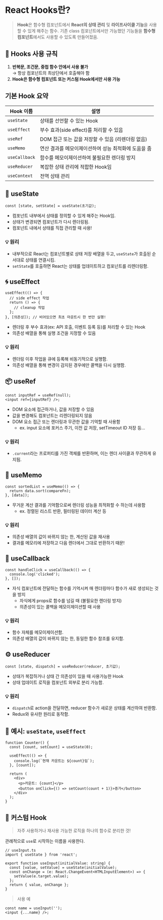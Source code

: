 # React Hooks란?

> **Hook**은 함수형 컴포넌트에서 **React의 상태 관리** 및 **라이프사이클 기능**을 사용할 수 있게 해주는 함수. 기존 class 컴포넌트에서만 가능했던 기능들을 **함수형 컴포넌트**에서도 사용할 수 있도록 만들어졌음.

## 📌 Hooks 사용 규칙

1. **반복문, 조건문, 중첩 함수 안에서 사용 불가**  
   → 항상 컴포넌트의 최상단에서 호출해야 함
2. **Hook은 함수형 컴포넌트 또는 커스텀 Hook에서만 사용 가능**

## 기본 Hook 요약

| Hook 이름     | 설명                                                 |
| ------------- | ---------------------------------------------------- |
| `useState`    | 상태를 선언할 수 있는 Hook                           |
| `useEffect`   | 부수 효과(side effect)를 처리할 수 있음              |
| `useRef`      | DOM 접근 또는 값을 저장할 수 있음 (리렌더링 없음)    |
| `useMemo`     | 연산 결과를 메모이제이션하여 성능 최적화에 도움을 줌 |
| `useCallback` | 함수를 메모이제이션하여 불필요한 렌더링 방지         |
| `useReducer`  | 복잡한 상태 관리에 적합한 Hook임                     |
| `useContext`  | 전역 상태 관리                                       |

## 🔁 useState

```tsx
const [state, setState] = useState(초기값);
```

- 컴포넌트 내부에서 상태를 정의할 수 있게 해주는 Hook임.
- 상태가 변경되면 컴포넌트가 다시 렌더링됨.
- 컴포넌트 내에서 상태를 직접 관리할 때 사용!

### 💡 원리

- 내부적으로 React는 컴포넌트별로 상태 저장 배열을 두고, `useState`가 호출된 순서대로 상태를 연결시킴.
- `setState`를 호출하면 React는 상태를 업데이트하고 컴포넌트를 리렌더링함.

## 🌀 useEffect

```tsx
useEffect(() => {
  // side effect 작업
  return () => {
    // cleanup 작업
  };
}, [의존성]); // 비어있으면 최초 마운트시 한 번만 실행!
```

- 렌더링 후 부수 효과(ex: API 호출, 이벤트 등록 등)를 처리할 수 있는 Hook
- 의존성 배열을 통해 실행 조건을 지정할 수 있음

### 💡 원리

- 렌더링 이후 작업을 큐에 등록해 비동기적으로 실행함.
- 의존성 배열을 통해 변경이 감지된 경우에만 콜백을 다시 실행함.

## 📦 useRef

```tsx
const inputRef = useRef(null);
<input ref={inputRef} />;
```

- DOM 요소에 접근하거나, 값을 저장할 수 있음
- 값을 변경해도 컴포넌트는 리렌더링되지 않음
- DOM 요소 접근 또는 렌더링과 무관한 값을 기억할 때 사용함
  - ex. input 요소에 포커스 주기, 이전 값 저장, setTimeout ID 저장 등...

### 💡 원리

- `.current`라는 프로퍼티를 가진 객체를 반환하며, 이는 렌더 사이클과 무관하게 유지됨.

## 🧠 useMemo

```tsx
const sortedList = useMemo(() => {
  return data.sort(compareFn);
}, [data]);
```

- 무거운 계산 결과를 기억함으로써 렌더링 성능을 최적화할 수 하는데 사용함
  - ex. 정렬된 리스트 반환, 필터링된 데이터 계산 등

### 💡 원리

- 의존성 배열의 값이 바뀌지 않는 한, 계산된 값을 재사용
- 결과를 메모리에 저장하고 다음 렌더에서 그대로 반환하기 때문!

## 🧩 useCallback

```tsx
const handleClick = useCallback(() => {
  console.log('clicked');
}, []);
```

- 자식 컴포넌트에 전달하는 함수를 기억시켜 매 렌더링마다 함수가 새로 생성되는 것을 방지
  - 자식에게 props로 함수를 넘길 때 (불필요한 렌더링 방지)
  - 의존성이 있는 콜백을 메모이제이션할 때 사용

### 💡 원리

- 함수 자체를 메모이제이션함.
- 의존성 배열의 값이 바뀌지 않는 한, 동일한 함수 참조를 유지함.

## ⚙️ useReducer

```tsx
const [state, dispatch] = useReducer(reducer, 초기값);
```

- 상태가 복잡하거나 상태 간 의존성이 있을 때 사용가능한 Hook
- 상태 업데이트 로직을 컴포넌트 외부로 분리 가능함.

### 💡 원리

- `dispatch`로 action을 전달하면, reducer 함수가 새로운 상태를 계산하여 반환함.
- Redux와 유사한 원리로 동작함.

## 🧪 예시: `useState`, `useEffect`

```tsx
function Counter() {
  const [count, setCount] = useState(0);

  useEffect(() => {
    console.log(`현재 카운트는 ${count}임`);
  }, [count]);

  return (
    <div>
      <p>카운트: {count}</p>
      <button onClick={() => setCount(count + 1)}>증가</button>
    </div>
  );
}
```

## 🧱 커스텀 Hook

> 자주 사용하거나 재사용 가능한 로직을 하나의 함수로 분리한 것!

관례적으로 `use`로 시작하는 이름을 사용한다.

```tsx
// useInput.ts
import { useState } from 'react';

export function useInput(initialValue: string) {
  const [value, setValue] = useState(initialValue);
  const onChange = (e: React.ChangeEvent<HTMLInputElement>) => {
    setValue(e.target.value);
  };
  return { value, onChange };
}
```

> 사용 예

```tsx
const name = useInput('');
<input {...name} />;
```
